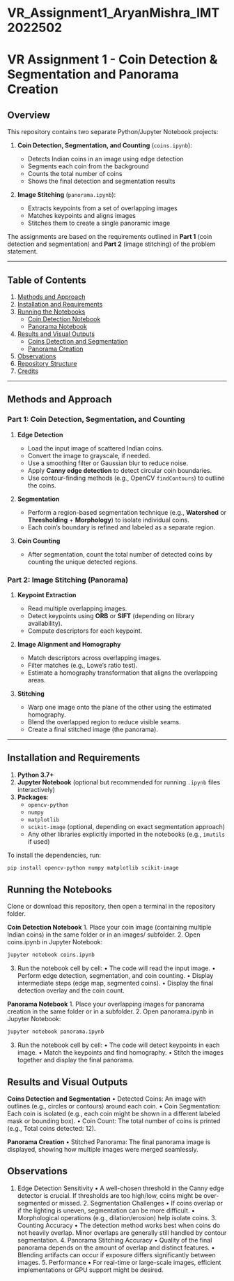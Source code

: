 # VR_Assignment1_AryanMishra_IMT2022502


# VR Assignment 1 - Coin Detection & Segmentation and Panorama Creation

## Overview

This repository contains two separate Python/Jupyter Notebook projects:

1. **Coin Detection, Segmentation, and Counting** (`coins.ipynb`):
   - Detects Indian coins in an image using edge detection
   - Segments each coin from the background
   - Counts the total number of coins
   - Shows the final detection and segmentation results

2. **Image Stitching** (`panorama.ipynb`):
   - Extracts keypoints from a set of overlapping images
   - Matches keypoints and aligns images
   - Stitches them to create a single panoramic image

The assignments are based on the requirements outlined in **Part 1** (coin detection and segmentation) and **Part 2** (image stitching) of the problem statement.

---

## Table of Contents
1. [Methods and Approach](#methods-and-approach)  
2. [Installation and Requirements](#installation-and-requirements)  
3. [Running the Notebooks](#running-the-notebooks)  
   - [Coin Detection Notebook](#coin-detection-notebook)  
   - [Panorama Notebook](#panorama-notebook)  
4. [Results and Visual Outputs](#results-and-visual-outputs)  
   - [Coins Detection and Segmentation](#coins-detection-and-segmentation)  
   - [Panorama Creation](#panorama-creation)  
5. [Observations](#observations)  
6. [Repository Structure](#repository-structure)  
7. [Credits](#credits)  

---

## Methods and Approach

### Part 1: Coin Detection, Segmentation, and Counting

1. **Edge Detection**  
   - Load the input image of scattered Indian coins.  
   - Convert the image to grayscale, if needed.  
   - Use a smoothing filter or Gaussian blur to reduce noise.  
   - Apply **Canny edge detection** to detect circular coin boundaries.  
   - Use contour-finding methods (e.g., OpenCV `findContours`) to outline the coins.

2. **Segmentation**  
   - Perform a region-based segmentation technique (e.g., **Watershed** or **Thresholding** + **Morphology**) to isolate individual coins.  
   - Each coin’s boundary is refined and labeled as a separate region.

3. **Coin Counting**  
   - After segmentation, count the total number of detected coins by counting the unique detected regions.

### Part 2: Image Stitching (Panorama)

1. **Keypoint Extraction**  
   - Read multiple overlapping images.  
   - Detect keypoints using **ORB** or **SIFT** (depending on library availability).  
   - Compute descriptors for each keypoint.

2. **Image Alignment and Homography**  
   - Match descriptors across overlapping images.  
   - Filter matches (e.g., Lowe’s ratio test).  
   - Estimate a homography transformation that aligns the overlapping areas.

3. **Stitching**  
   - Warp one image onto the plane of the other using the estimated homography.  
   - Blend the overlapped region to reduce visible seams.  
   - Create a final stitched image (the panorama).

---

## Installation and Requirements

1. **Python 3.7+**  
2. **Jupyter Notebook** (optional but recommended for running `.ipynb` files interactively)  
3. **Packages**:  
   - `opencv-python`  
   - `numpy`  
   - `matplotlib`  
   - `scikit-image` (optional, depending on exact segmentation approach)  
   - Any other libraries explicitly imported in the notebooks (e.g., `imutils` if used)

To install the dependencies, run:
```bash
pip install opencv-python numpy matplotlib scikit-image
```
## Running the Notebooks

Clone or download this repository, then open a terminal in the repository folder.

**Coin Detection Notebook**
	1.	Place your coin image (containing multiple Indian coins) in the same folder or in an images/ subfolder.
	2.	Open coins.ipynb in Jupyter Notebook:
 ```bash
jupyter notebook coins.ipynb
```
3.	Run the notebook cell by cell:
	•	The code will read the input image.
	•	Perform edge detection, segmentation, and coin counting.
	•	Display intermediate steps (edge map, segmented coins).
	•	Display the final detection overlay and the coin count.

**Panorama Notebook**
	1.	Place your overlapping images for panorama creation in the same folder or in a subfolder.
	2.	Open panorama.ipynb in Jupyter Notebook:
 ```bash
jupyter notebook panorama.ipynb
```
3.	Run the notebook cell by cell:
	•	The code will detect keypoints in each image.
	•	Match the keypoints and find homography.
	•	Stitch the images together and display the final panorama.

## Results and Visual Outputs

**Coins Detection and Segmentation**
	•	Detected Coins: An image with outlines (e.g., circles or contours) around each coin.
	•	Coin Segmentation: Each coin is isolated (e.g., each coin might be shown in a different labeled mask or bounding box).
	•	Coin Count: The total number of coins is printed (e.g., Total coins detected: 12).

**Panorama Creation**
	•	Stitched Panorama: The final panorama image is displayed, showing how multiple images were merged seamlessly.
 
 ## Observations
1.	Edge Detection Sensitivity
	•	A well-chosen threshold in the Canny edge detector is crucial. If thresholds are too high/low, coins might be over-segmented or missed.
	2.	Segmentation Challenges
	•	If coins overlap or if the lighting is uneven, segmentation can be more difficult.
	•	Morphological operations (e.g., dilation/erosion) help isolate coins.
	3.	Counting Accuracy
	•	The detection method works best when coins do not heavily overlap. Minor overlaps are generally still handled by contour segmentation.
	4.	Panorama Stitching Accuracy
	•	Quality of the final panorama depends on the amount of overlap and distinct features.
	•	Blending artifacts can occur if exposure differs significantly between images.
	5.	Performance
	•	For real-time or large-scale images, efficient implementations or GPU support might be desired.
